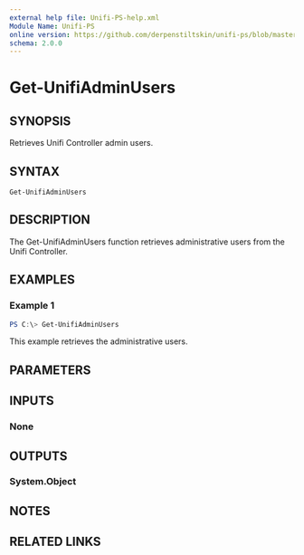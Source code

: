 ```yaml
---
external help file: Unifi-PS-help.xml
Module Name: Unifi-PS
online version: https://github.com/derpenstiltskin/unifi-ps/blob/master/docs/Get-UnifiAdminUsers.md
schema: 2.0.0
---
```


# Get-UnifiAdminUsers

## SYNOPSIS
Retrieves Unifi Controller admin users.

## SYNTAX

```
Get-UnifiAdminUsers
```

## DESCRIPTION
The Get-UnifiAdminUsers function retrieves administrative users from the Unifi Controller.

## EXAMPLES

### Example 1
```powershell
PS C:\> Get-UnifiAdminUsers
```

This example retrieves the administrative users.

## PARAMETERS

## INPUTS

### None
## OUTPUTS

### System.Object
## NOTES

## RELATED LINKS
